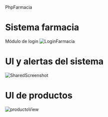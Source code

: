  PhpFarmacia
# Sistema farmacia

Módulo de login
![LoginFarmacia](https://user-images.githubusercontent.com/73661759/137224403-709d2a62-d0f0-480b-b915-7e3dd0d9b6bf.jpg)

# UI y alertas del sistema
![SharedScreenshot](https://user-images.githubusercontent.com/73661759/137444027-969659c8-ba60-458d-9e70-098aee8cd11f.jpg)

# UI de productos
![productoView](https://user-images.githubusercontent.com/73661759/138975792-4ef6691f-0dcb-49a5-b062-b2cb1d4d8113.jpeg)



